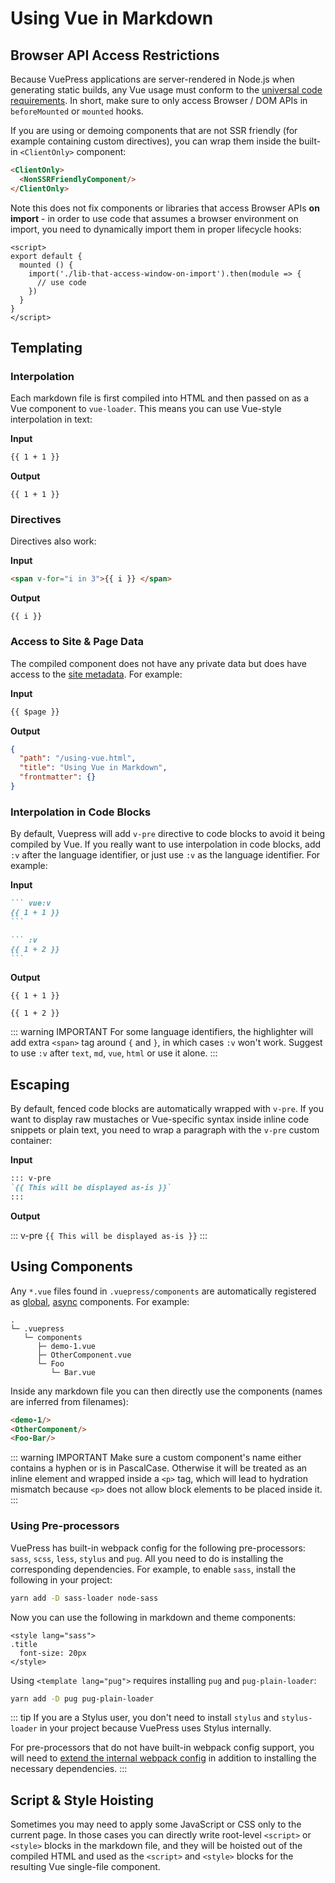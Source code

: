 # Using Vue in Markdown

## Browser API Access Restrictions

Because VuePress applications are server-rendered in Node.js when generating static builds, any Vue usage must conform to the [universal code requirements](https://ssr.vuejs.org/en/universal.html). In short, make sure to only access Browser / DOM APIs in `beforeMounted` or `mounted` hooks.

If you are using or demoing components that are not SSR friendly (for example containing custom directives), you can wrap them inside the built-in `<ClientOnly>` component:

``` md
<ClientOnly>
  <NonSSRFriendlyComponent/>
</ClientOnly>
```

Note this does not fix components or libraries that access Browser APIs **on import** - in order to use code that assumes a browser environment on import, you need to dynamically import them in proper lifecycle hooks:

``` vue
<script>
export default {
  mounted () {
    import('./lib-that-access-window-on-import').then(module => {
      // use code
    })
  }
}
</script>
```

## Templating

### Interpolation

Each markdown file is first compiled into HTML and then passed on as a Vue component to `vue-loader`. This means you can use Vue-style interpolation in text:

**Input**

``` md
{{ 1 + 1 }}
```

**Output**

<pre><code>{{ 1 + 1 }}</code></pre>

### Directives

Directives also work:

**Input**

``` md
<span v-for="i in 3">{{ i }} </span>
```

**Output**

<pre><code><span v-for="i in 3">{{ i }} </span></code></pre>

### Access to Site & Page Data

The compiled component does not have any private data but does have access to the [site metadata](./custom-themes.md#site-and-page-metadata). For example:

**Input**

``` md
{{ $page }}
```

**Output**

``` json
{
  "path": "/using-vue.html",
  "title": "Using Vue in Markdown",
  "frontmatter": {}
}
```

### Interpolation in Code Blocks

By default, Vuepress will add `v-pre` directive to code blocks to avoid it being compiled by Vue. If you really want to use interpolation in code blocks, add `:v` after the language identifier, or just use `:v` as the language identifier. For example:

**Input**

```` md
``` vue:v
{{ 1 + 1 }}
```
````

```` md
``` :v
{{ 1 + 2 }}
```
````

**Output**

``` vue:v
{{ 1 + 1 }}
```

``` :v
{{ 1 + 2 }}
```

::: warning IMPORTANT
For some language identifiers, the highlighter will add extra `<span>` tag around `{` and `}`, in which cases `:v` won't work. Suggest to use `:v` after `text`, `md`, `vue`, `html` or use it alone.
:::

## Escaping

By default, fenced code blocks are automatically wrapped with `v-pre`. If you want to display raw mustaches or Vue-specific syntax inside inline code snippets or plain text, you need to wrap a paragraph with the `v-pre` custom container:

**Input**

``` md
::: v-pre
`{{ This will be displayed as-is }}`
:::
```

**Output**

::: v-pre
`{{ This will be displayed as-is }}`
:::

## Using Components

Any `*.vue` files found in `.vuepress/components` are automatically registered as [global](https://vuejs.org/v2/guide/components-registration.html#Global-Registration), [async](https://vuejs.org/v2/guide/components-dynamic-async.html#Async-Components) components. For example:

```
.
└─ .vuepress
   └─ components
      ├─ demo-1.vue
      ├─ OtherComponent.vue
      └─ Foo
         └─ Bar.vue
```

Inside any markdown file you can then directly use the components (names are inferred from filenames):

``` md
<demo-1/>
<OtherComponent/>
<Foo-Bar/>
```

<demo-1></demo-1>

<OtherComponent/>

<Foo-Bar/>

::: warning IMPORTANT
Make sure a custom component's name either contains a hyphen or is in PascalCase. Otherwise it will be treated as an inline element and wrapped inside a `<p>` tag, which will lead to hydration mismatch because `<p>` does not allow block elements to be placed inside it.
:::

### Using Pre-processors

VuePress has built-in webpack config for the following pre-processors: `sass`, `scss`, `less`, `stylus` and `pug`. All you need to do is installing the corresponding dependencies. For example, to enable `sass`, install the following in your project:
 
``` bash
yarn add -D sass-loader node-sass
```

Now you can use the following in markdown and theme components:

``` vue
<style lang="sass">
.title
  font-size: 20px
</style>
```

Using `<template lang="pug">` requires installing `pug` and `pug-plain-loader`:

``` bash
yarn add -D pug pug-plain-loader
```

::: tip
If you are a Stylus user, you don't need to install `stylus` and `stylus-loader` in your project because VuePress uses Stylus internally.
  
For pre-processors that do not have built-in webpack config support, you will need to [extend the internal webpack config](../config/#configurewebpack) in addition to installing the necessary dependencies.
:::

## Script & Style Hoisting

Sometimes you may need to apply some JavaScript or CSS only to the current page. In those cases you can directly write root-level `<script>` or `<style>` blocks in the markdown file, and they will be hoisted out of the compiled HTML and used as the `<script>` and `<style>` blocks for the resulting Vue single-file component.

<p class="demo" :class="$style.example"></p>

<style module>
.example {
  color: #41b883;
}
</style>

<script>
export default {
  mounted () {
    document.querySelector(`.${this.$style.example}`)
      .textContent = 'This is rendered by inline script and styled by inline CSS'
  }
}
</script>
